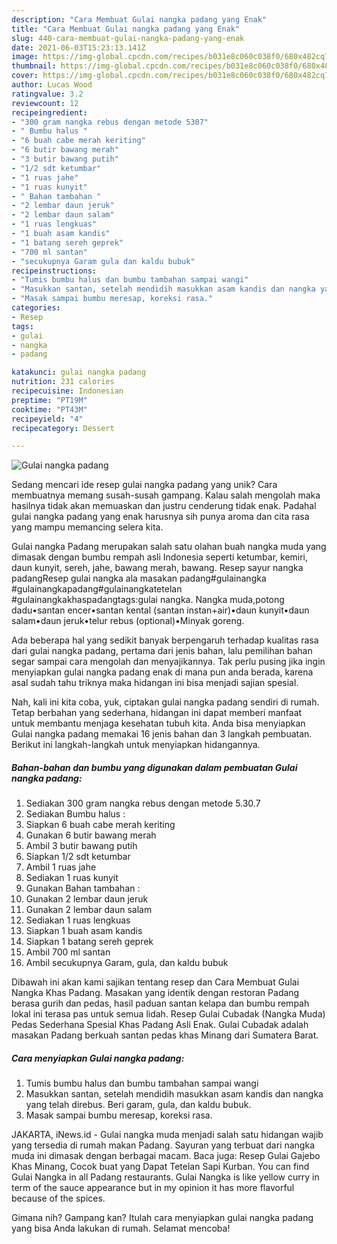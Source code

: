 ```yaml
---
description: "Cara Membuat Gulai nangka padang yang Enak"
title: "Cara Membuat Gulai nangka padang yang Enak"
slug: 440-cara-membuat-gulai-nangka-padang-yang-enak
date: 2021-06-03T15:23:13.141Z
image: https://img-global.cpcdn.com/recipes/b031e8c060c038f0/680x482cq70/gulai-nangka-padang-foto-resep-utama.jpg
thumbnail: https://img-global.cpcdn.com/recipes/b031e8c060c038f0/680x482cq70/gulai-nangka-padang-foto-resep-utama.jpg
cover: https://img-global.cpcdn.com/recipes/b031e8c060c038f0/680x482cq70/gulai-nangka-padang-foto-resep-utama.jpg
author: Lucas Wood
ratingvalue: 3.2
reviewcount: 12
recipeingredient:
- "300 gram nangka rebus dengan metode 5307"
- " Bumbu halus "
- "6 buah cabe merah keriting"
- "6 butir bawang merah"
- "3 butir bawang putih"
- "1/2 sdt ketumbar"
- "1 ruas jahe"
- "1 ruas kunyit"
- " Bahan tambahan "
- "2 lembar daun jeruk"
- "2 lembar daun salam"
- "1 ruas lengkuas"
- "1 buah asam kandis"
- "1 batang sereh geprek"
- "700 ml santan"
- "secukupnya Garam gula dan kaldu bubuk"
recipeinstructions:
- "Tumis bumbu halus dan bumbu tambahan sampai wangi"
- "Masukkan santan, setelah mendidih masukkan asam kandis dan nangka yang telah direbus. Beri garam, gula, dan kaldu bubuk."
- "Masak sampai bumbu meresap, koreksi rasa."
categories:
- Resep
tags:
- gulai
- nangka
- padang

katakunci: gulai nangka padang 
nutrition: 231 calories
recipecuisine: Indonesian
preptime: "PT19M"
cooktime: "PT43M"
recipeyield: "4"
recipecategory: Dessert

---
```



![Gulai nangka padang](https://img-global.cpcdn.com/recipes/b031e8c060c038f0/680x482cq70/gulai-nangka-padang-foto-resep-utama.jpg)

Sedang mencari ide resep gulai nangka padang yang unik? Cara membuatnya memang susah-susah gampang. Kalau salah mengolah maka hasilnya tidak akan memuaskan dan justru cenderung tidak enak. Padahal gulai nangka padang yang enak harusnya sih punya aroma dan cita rasa yang mampu memancing selera kita.

Gulai nangka Padang merupakan salah satu olahan buah nangka muda yang dimasak dengan bumbu rempah asli Indonesia seperti ketumbar, kemiri, daun kunyit, sereh, jahe, bawang merah, bawang. Resep sayur nangka padangResep gulai nangka ala masakan padang#gulainangka #gulainangkapadang#gulainangkatetelan #gulainangkakhaspadangtags:gulai nangka. Nangka muda,potong dadu•santan encer•santan kental (santan instan+air)•daun kunyit•daun salam•daun jeruk•telur rebus (optional)•Minyak goreng.

Ada beberapa hal yang sedikit banyak berpengaruh terhadap kualitas rasa dari gulai nangka padang, pertama dari jenis bahan, lalu pemilihan bahan segar sampai cara mengolah dan menyajikannya. Tak perlu pusing jika ingin menyiapkan gulai nangka padang enak di mana pun anda berada, karena asal sudah tahu triknya maka hidangan ini bisa menjadi sajian spesial.


Nah, kali ini kita coba, yuk, ciptakan gulai nangka padang sendiri di rumah. Tetap berbahan yang sederhana, hidangan ini dapat memberi manfaat untuk membantu menjaga kesehatan tubuh kita. Anda bisa menyiapkan Gulai nangka padang memakai 16 jenis bahan dan 3 langkah pembuatan. Berikut ini langkah-langkah untuk menyiapkan hidangannya.

<!--inarticleads1-->

##### Bahan-bahan dan bumbu yang digunakan dalam pembuatan Gulai nangka padang:

1. Sediakan 300 gram nangka rebus dengan metode 5.30.7
1. Sediakan  Bumbu halus :
1. Siapkan 6 buah cabe merah keriting
1. Gunakan 6 butir bawang merah
1. Ambil 3 butir bawang putih
1. Siapkan 1/2 sdt ketumbar
1. Ambil 1 ruas jahe
1. Sediakan 1 ruas kunyit
1. Gunakan  Bahan tambahan :
1. Gunakan 2 lembar daun jeruk
1. Gunakan 2 lembar daun salam
1. Sediakan 1 ruas lengkuas
1. Siapkan 1 buah asam kandis
1. Siapkan 1 batang sereh geprek
1. Ambil 700 ml santan
1. Ambil secukupnya Garam, gula, dan kaldu bubuk


Dibawah ini akan kami sajikan tentang resep dan Cara Membuat Gulai Nangka Khas Padang. Masakan yang identik dengan restoran Padang berasa gurih dan pedas, hasil paduan santan kelapa dan bumbu rempah lokal ini terasa pas untuk semua lidah. Resep Gulai Cubadak (Nangka Muda) Pedas Sederhana Spesial Khas Padang Asli Enak. Gulai Cubadak adalah masakan Padang berkuah santan pedas khas Minang dari Sumatera Barat. 

<!--inarticleads2-->

##### Cara menyiapkan Gulai nangka padang:

1. Tumis bumbu halus dan bumbu tambahan sampai wangi
1. Masukkan santan, setelah mendidih masukkan asam kandis dan nangka yang telah direbus. Beri garam, gula, dan kaldu bubuk.
1. Masak sampai bumbu meresap, koreksi rasa.


JAKARTA, iNews.id - Gulai nangka muda menjadi salah satu hidangan wajib yang tersedia di rumah makan Padang. Sayuran yang terbuat dari nangka muda ini dimasak dengan berbagai macam. Baca juga: Resep Gulai Gajebo Khas Minang, Cocok buat yang Dapat Tetelan Sapi Kurban. You can find Gulai Nangka in all Padang restaurants. Gulai Nangka is like yellow curry in term of the sauce appearance but in my opinion it has more flavorful because of the spices. 

Gimana nih? Gampang kan? Itulah cara menyiapkan gulai nangka padang yang bisa Anda lakukan di rumah. Selamat mencoba!

